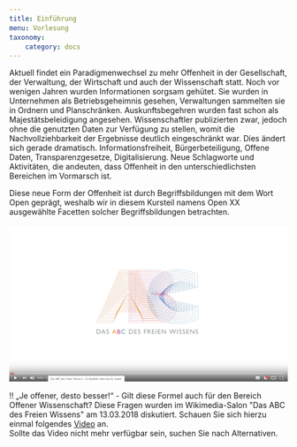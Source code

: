 ```yaml
---
title: Einführung
menu: Vorlesung
taxonomy:
    category: docs
---
```


Aktuell findet ein Paradigmenwechsel zu mehr Offenheit in der Gesellschaft, der Verwaltung, der Wirtschaft und auch der Wissenschaft statt. Noch vor wenigen Jahren wurden Informationen sorgsam gehütet. Sie wurden in Unternehmen als Betriebsgeheimnis gesehen, Verwaltungen sammelten sie in Ordnern und Planschränken. Auskunftsbegehren wurden fast schon als Majestätsbeleidigung angesehen. Wissenschaftler publizierten zwar, jedoch ohne die genutzten Daten zur Verfügung zu stellen, womit die Nachvollziehbarkeit der Ergebnisse deutlich eingeschränkt war.
Dies ändert sich gerade dramatisch. Informationsfreiheit, Bürgerbeteiligung, Offene Daten, Transparenzgesetze, Digitalisierung. Neue Schlagworte und Aktivitäten, die andeuten, dass Offenheit in den unterschiedlichsten Bereichen im Vormarsch ist. 

Diese neue Form der Offenheit ist durch Begriffsbildungen mit dem Wort Open geprägt, weshalb wir in diesem Kursteil namens Open XX ausgewählte Facetten solcher Begriffsbildungen betrachten. 

[![](Wikimedia.png?resize=300&classes=caption "Das ABC des freien Wissens? (Quelle: Wikimedia-Salon)")](https://www.youtube.com/watch?v=9Ga0SRMxHSY)

!! „Je offener, desto besser!“ - Gilt diese Formel auch für den Bereich Offener Wissenschaft? Diese Fragen wurden im Wikimedia-Salon "Das ABC des Freien Wissens" am 13.03.2018 diskutiert. Schauen Sie sich hierzu einmal folgendes [Video](https://www.youtube.com/watch?v=9Ga0SRMxHSY) an. <br><span class="small"> Sollte das Video nicht mehr verfügbar sein, suchen Sie nach Alternativen.</p>





